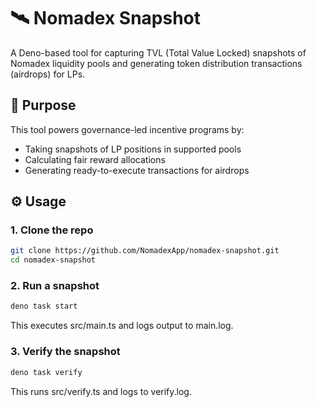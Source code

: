 # 🛰️ Nomadex Snapshot

A Deno-based tool for capturing TVL (Total Value Locked) snapshots of Nomadex liquidity pools and generating token distribution transactions (airdrops) for LPs.

## 📌 Purpose

This tool powers governance-led incentive programs by:

* Taking snapshots of LP positions in supported pools
* Calculating fair reward allocations
* Generating ready-to-execute transactions for airdrops

## ⚙️ Usage

### 1. Clone the repo

```bash
git clone https://github.com/NomadexApp/nomadex-snapshot.git
cd nomadex-snapshot
```

### 2. Run a snapshot
```bash
deno task start
```

This executes src/main.ts and logs output to main.log.

### 3. Verify the snapshot
```bash
deno task verify
```

This runs src/verify.ts and logs to verify.log.
